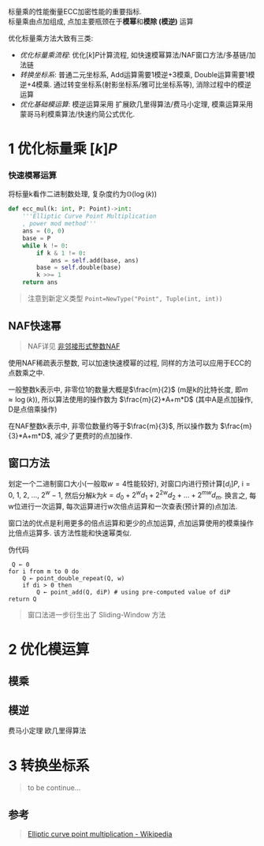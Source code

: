 标量乘的性能衡量ECC加密性能的重要指标.  
标量乘由点加组成, 点加主要瓶颈在于**模幂**和**模除 (模逆)** 运算

优化标量乘方法大致有三类:  
- *优化标量乘流程*: 优化$[k]P$计算流程, 如快速模幂算法/NAF窗口方法/多基链/加法链
- *转换坐标系*: 普通二元坐标系, Add运算需要1模逆+3模乘, Double运算需要1模逆+4模乘. 通过转变坐标系(射影坐标系/雅可比坐标系等), 消除过程中的模逆运算
- *优化基础模运算*: 模逆运算采用 扩展欧几里得算法/费马小定理, 模乘运算采用蒙哥马利模乘算法/快速约简公式优化.

# 1 优化标量乘 $[k]P$

### 快速模幂运算

将标量k看作二进制数处理, 复杂度约为$\mathbb{O}(\log(k))$

```python
def ecc_mul(k: int, P: Point)->int:
	'''Elliptic Curve Point Multiplication
	, power mod method'''
	ans = (0, 0)
	base = P
	while k != 0:
		if k & 1 != 0:
			ans = self.add(base, ans) 
		base = self.double(base)
		k >>= 1
	return ans
```

> 注意到新定义类型 `Point=NewType("Point", Tuple(int, int))`


## NAF快速幂
> NAF详见 [非邻接形式整数NAF](../../../代数/非邻接形式整数NAF.md)

使用NAF稀疏表示整数, 可以加速快速模幂的过程, 同样的方法可以应用于ECC的点数乘之中.

一般整数k表示中, 非零位1的数量大概是$\frac{m}{2}$ (m是k的比特长度, 即$m\approx \log(k)$), 所以算法使用的操作数为 $\frac{m}{2}*A+m*D$ (其中A是点加操作, D是点倍乘操作)

在NAF整数k表示中, 非零位数量约等于$\frac{m}{3}$, 所以操作数为 $\frac{m}{3}*A+m*D$, 减少了更费时的点加操作.


## 窗口方法

划定一个二进制窗口大小(一般取$w=4$性能较好), 对窗口内进行预计算$[d_{i}]P\text{, i}=0,\ 1,\ 2,\ \dots,\ 2^{w}-1$, 然后分解$k$为$k=d_{0}+2^{w}d_{1}+2^{2w}d_{2}+\dots+2^{mw}d_{m}$. 换言之, 每w位进行一次运算, 每次运算进行w次倍点运算和一次查表(预计算的)点加法. 

窗口法的优点是利用更多的倍点运算和更少的点加运算, 点加运算使用的模乘操作比倍点运算多. 该方法性能和快速幂类似.

伪代码
```
 Q ← 0
for i from m to 0 do
	Q ← point_double_repeat(Q, w)
	if di > 0 then
		Q ← point_add(Q, diP) # using pre-computed value of diP
return Q
```

> 窗口法进一步衍生出了 Sliding-Window 方法

# 2 优化模运算

## 模乘


## 模逆
费马小定理
欧几里得算法

# 3 转换坐标系
> to be continue...



## 参考

> [Elliptic curve point multiplication - Wikipedia](https://en.wikipedia.org/wiki/Elliptic_curve_point_multiplication#Point_doubling) 




